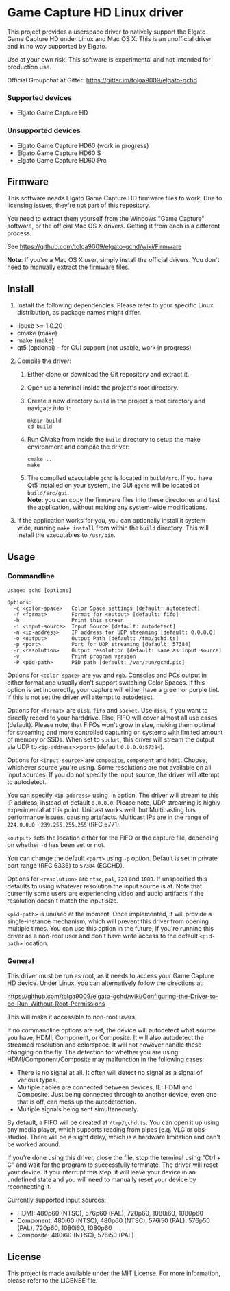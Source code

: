 # Game Capture HD Linux driver

This project provides a userspace driver to natively support the Elgato Game
Capture HD under Linux and Mac OS X. This is an unofficial driver and in no way
supported by Elgato.

Use at your own risk! This software is experimental and not intended for
production use.

Official Groupchat at Gitter: https://gitter.im/tolga9009/elgato-gchd


### Supported devices

* Elgato Game Capture HD

### Unsupported devices

* Elgato Game Capture HD60 (work in progress)
* Elgato Game Capture HD60 S
* Elgato Game Capture HD60 Pro


## Firmware

This software needs Elgato Game Capture HD firmware files to work. Due to
licensing issues, they're not part of this repository. 

You need to extract them yourself from the Windows "Game Capture" software, 
or the official Mac OS X drivers. Getting it from each is a different process.

See https://github.com/tolga9009/elgato-gchd/wiki/Firmware

**Note**: If you're a Mac OS X user, simply install the official drivers. You
don't need to manually extract the firmware files.

## Install

1. Install the following dependencies. Please refer to your specific Linux
distribution, as package names might differ.

  * libusb >= 1.0.20
  * cmake (make)
  * make (make)
  * qt5 (optional) - for GUI support (not usable, work in progress)

2. Compile the driver:

    1. Either clone or download the Git repository and extract it.

    2. Open up a terminal inside the project's root directory.

    3. Create a new directory `build` in the project's root directory and
    navigate into it:

        ```
        mkdir build
        cd build
        ```

    4. Run CMake from inside the `build` directory to setup the make
    environment and compile the driver:

        ```
        cmake ..
        make
        ```

    5. The compiled executable `gchd` is located in `build/src`. If you have
    Qt5 installed on your system, the GUI `qgchd` will be located at
    `build/src/gui`.  
    **Note**: you can copy the firmware files into these directories and test
    the application, without making any system-wide modifications.

3. If the application works for you, you can optionally install it system-wide,
running `make install` from within the `build` directory. This will install the
executables to `/usr/bin`.


## Usage

### Commandline

```
Usage: gchd [options]

Options:
  -c <color-space>   Color Space settings [default: autodetect]
  -f <format>        Format for <output> [default: fifo]
  -h                 Print this screen
  -i <input-source>  Input Source [default: autodetect]
  -n <ip-address>    IP address for UDP streaming [default: 0.0.0.0]
  -o <output>        Output Path [default: /tmp/gchd.ts]
  -p <port>          Port for UDP streaming [default: 57384]
  -r <resolution>    Output resolution [default: same as input source]
  -v                 Print program version
  -P <pid-path>      PID path [default: /var/run/gchd.pid]
```

Options for `<color-space>` are `yuv` and `rgb`. Consoles and PCs output in
 either format and usually don't support switching Color Spaces. If this option
is set incorrectly, your capture will either have a green or purple tint.
If this is not set the driver will attempt to autodetect.

Options for `<format>` are `disk`, `fifo` and `socket`. Use `disk`, if you want
to directly record to your harddrive. Else, FIFO will cover almost all use cases
(default). Please note, that FIFOs won't grow in size, making them optimal for
streaming and more controlled capturing on systems with limited amount of memory
or SSDs. When set to `socket`, this driver will stream the output via UDP to
`<ip-address>`:`<port>` (default `0.0.0.0:57384`).

Options for `<input-source>` are `composite`, `component` and `hdmi`. Choose,
whichever source you're using. Some resolutions are not available on all input
sources. If you do not specify the input source, the driver will attempt
to autodetect.

You can specify `<ip-address>` using `-n` option. The driver will stream to this
IP address, instead of default `0.0.0.0`. Please note, UDP streaming is highly
experimental at this point. Unicast works well, but Multicasting has performance
issues, causing artefacts. Multicast IPs are in the range of `224.0.0.0` -
`239.255.255.255` (RFC 5771).

`<output>` sets the location either for the FIFO or the capture file,
depending on whether `-d` has been set or not.

You can change the default `<port>` using `-p` option. Default is set in private
port range (RFC 6335) to `57384` (EGCHD).

Options for `<resolution>` are `ntsc`, `pal`, `720` and `1080`. If unspecified
this defaults to using whatever resolution the input source is at. Note that
currently some users are experiencing video and audio artifacts if the 
resolution doesn't match the input size.

`<pid-path>` is unused at the moment. Once implemented, it will provide a
single-instance mechanism, which will prevent this driver from opening multiple
times. You can use this option in the future, if you're running this driver as a
non-root user and don't have write access to the default `<pid-path>` location.


### General

This driver must be run as root, as it needs to access your Game Capture HD
device. Under Linux, you can alternatively follow the directions at:

https://github.com/tolga9009/elgato-gchd/wiki/Configuring-the-Driver-to-be-Run-Without-Root-Permissions

This will make it accessible to non-root users.

If no commandline options are set, the device will autodetect what source you
have, HDMI, Component, or Composite. It will also autodetect the streamed
resolution and colorspace. It will not however handle these changing on the fly.
The detection for whether you are using HDMI/Component/Composite may malfunction
in the following cases:

 * There is no signal at all. It often will detect no signal as a signal of
   various types.
 * Multiple cables are connected between devices, IE: HDMI and Composite. Just
   being connected through to another device, even one that is off, can mess up
   the autodetection.
 * Multiple signals being sent simultaneously.

By default, a FIFO will be created at `/tmp/gchd.ts`. You can open it up using 
any media player, which supports reading from pipes (e.g. VLC or obs-studio). 
There will be a slight delay, which is a hardware limitation and can't be worked 
around.

If you're done using this driver, close the file, stop the terminal using
"Ctrl + C" and wait for the program to successfully terminate. The driver will
reset your device. If you interrupt this step, it will leave your device in
an undefined state and you will need to manually reset your device by 
reconnecting it.

Currently supported input sources:

* HDMI: 480p60 (NTSC), 576p60 (PAL), 720p60, 1080i60, 1080p60
* Component: 480i60 (NTSC), 480p60 (NTSC), 576i50 (PAL), 576p50 (PAL), 720p60,
  1080i60, 1080p60
* Composite: 480i60 (NTSC), 576i50 (PAL)


## License

This project is made available under the MIT License. For more information,
please refer to the LICENSE file.


